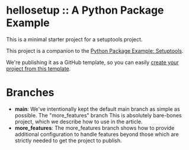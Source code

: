 # hellosetup :: A Python Package Example

This is a minimal starter project for a setuptools project.

This project is a companion to the [Python Package Example: Setuptools](https://codesolid.com/python-package-example-setuptools).

We're publishing it as a GitHub template, so you can easily [create your project from this template](https://docs.github.com/en/repositories/creating-and-managing-repositories/creating-a-repository-from-a-template).

# Branches

* __main__: We've intentionally kept the default main branch as simple as possible.  The "more_features" branch This is absolutely bare-bones project, which we describe how to use in the article. 
* __more_features__: The more_features branch shows how to provide additional configuration to handle features beyond those which are strictly needed to get the project to publish.